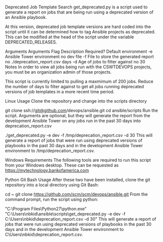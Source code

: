 Deprecated Job Template Search
get_deprecated.py is a script used to generate a report on jobs that are being run using a deprecated version of an Ansible playbook.

At this version, deprecated job template versions are hard coded into the script until it can be determined how to tag Ansible projects as deprecated. This can be modified at the head of the script under the variable DEPRECATED_RELEASES.

Arguments
Arguments	Flag	Description	Required?	Default
environment	-e	Ansible Tower environment	no	dev
file	-f	File to store the generated report	no	./deprecation_report.csv
days	-d	Age of jobs to filter against	no	30
Notes
In order to view all jobs being run with the CSWTDEVOPS projects, you must be an organization admin of those projects.

This script is currently limited to pulling a maxmimum of 200 jobs. Reduce the number of days to filter against to get all jobs running deprecated versions of job templates in a more recent time period.

Linux
Usage
Clone the repository and change into the scripts directory

git clone ssh://git@github.com/devops/ansible.git
cd ansible/scripts
Run the script. Arguments are optional, but they will generate the report from the development Ansible Tower on any jobs run in the past 30 days into deprecation_report.csv

./get_deprecated.py -e dev -f /tmp/deprecation_report.csv -d 30
This will generate a report of jobs that were run using deprecated versions of playbooks in the past 30 days and in the development Ansible Tower environment to /tmp/deprecation_report.csv.

Windows
Requirements
The following tools are required to run this script from your Windows desktop. These can be requested as https://mytechnology.bankofamerica.com

Python
Git Bash
Usage
After these two have been installed, clone the git repository into a local directory using Git Bash:

cd ~
git clone https://github.com/scm/scm/devops/ansible.git
From the command prompt, run the script using python:

"C:\Program Files\Python27\python.exe" "C:\Users\nbkid\ansible\scripts\get_deprecated.py -e dev -f C:\Users\nbkid\deprecation_report.csv -d 30"
This will generate a report of jobs that were run using deprecated versions of playbooks in the past 30 days and in the development Ansible Tower environment to C\Users\nbkid\deprecation_report.csv.
